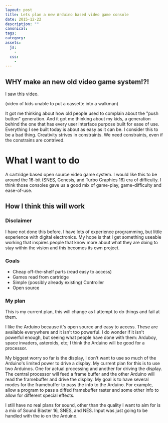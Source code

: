 ```yaml
---
layout: post
title: Lets plan a new Arduino based video game console
date: 2015-12-22
description: ""
canonical:
tags:
category:
assets:
  js:
    -
  css:
    -
---
```


## WHY make an new old video game system!?!

I saw this video.

(video of kids unable to put a cassette into a walkman)

It got me thinking about how old people used to complain about the "push button"
 generation. And it got me thinking about my kids, a generation behind the one that has every user interface purpose built for ease of use. Everything I see built today is about as easy as it can be. I consider this to be a bad thing. Creativity strives in constraints. We need constraints, even if the constrains are contrived.

# What I want to do

A cartridge based open source video game system. I would like this to be around the 16-bit (SNES, Genesis, and Turbo Graphics 16) era of difficulty. I think those consoles gave us a good mix of game-play, game-difficulty and ease-of-use.

## How I think this will work

### Disclaimer

I have not done this before. I have lots of experience programming, but little experience with digital electronics. My hope is that I get something useable working that inspires people that know more about what they are doing to stay within the vision and this becomes its own project.

### Goals

 - Cheap off-the-shelf parts (read easy to access)
 - Games read from cartridge
 - Simple (possibly already existing) Controller
 - Open source

### My plan

This is my current plan, this will change as I attempt to do things and fail at them.

I like the Arduino because it's open source and easy to access. These are available everywhere and it isn't too powerful. I do wonder if it isn't powerful enough, but seeing what people have done with them: Arduboy, space invaders, asteroids, etc; I think the Arduino will be good for a processor.

My biggest worry so far is the display, I don't want to use so much of the Arduino's limited power to drive a display. My current plan for this is to use two Arduinos. One for actual processing and another for driving the display. The central processor will feed a frame buffer and the other Arduino will read the framebuffer and drive the display. My goal is to have several modes for the framebuffer to pass the info to the Arduino. For example, allow a program to pass a diffed framebuffer raster and some other info to allow for different special effects.

I still have no real plans for sound, other than the quality I want to aim for is a mix of Sound Blaster 16, SNES, and NES. Input was just going to be handled with the io on the Arduino.

